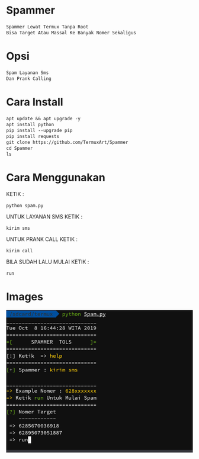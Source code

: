 # Spammer
```
Spammer Lewat Termux Tanpa Root
Bisa Target Atau Massal Ke Banyak Nomer Sekaligus
```

# Opsi
```
Spam Layanan Sms
Dan Prank Calling
```

# Cara Install
```
apt update && apt upgrade -y
apt install python
pip install --upgrade pip
pip install requests
git clone https://github.com/TermuxArt/Spammer
cd Spammer
ls
```

# Cara Menggunakan
KETIK :
```
python spam.py
```
UNTUK LAYANAN SMS KETIK :
```
kirim sms
```
UNTUK PRANK  CALL KETIK :
```
kirim call
```
BILA SUDAH LALU MULAI KETIK :
```
run
```

# Images

<img src="Image/Spam.png">
